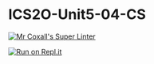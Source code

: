 # ICS2O-Unit5-04-CS

[![Mr Coxall's Super Linter](https://github.com/Youngwook-Go/ICS2O-Unit5-04-CS/workflows/Mr%20Coxall's%20Super%20Linter/badge.svg)](https://github.com/Youngwook-Go/ICS2O-Unit5-04-CS/actions/)

[![Run on Repl.it](https://repl.it/badge/github/Youngwook-Go/ICS2O-Unit5-04-CS)](https://repl.it/github/Youngwook-Go/ICS2O-Unit5-04-CS)
